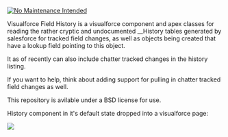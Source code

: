[![No Maintenance Intended](http://unmaintained.tech/badge.svg)](http://unmaintained.tech/)


Visualforce Field History is a visualforce component and apex classes for reading the rather cryptic and undocumented __History tables generated by salesforce for tracked field changes, as well as objects being created that have a lookup field pointing to this object.

It as of recently can also include chatter tracked changes in the history listing.


If you want to help, think about adding support for pulling in chatter tracked field changes as well.

This repository is avilable under a BSD license for use.

History component in it's default state dropped into a visualforce page:

![](https://raw.githubusercontent.com/capeterson/Visualforce-Field-History/master/screenshot-default.png)
